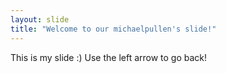 ```yaml
---
layout: slide
title: "Welcome to our michaelpullen's slide!"
---
```

This is my slide :)
Use the left arrow to go back!
